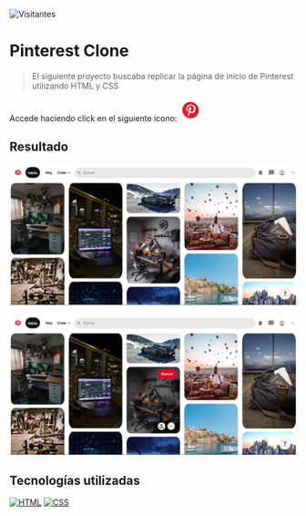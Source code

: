
![Visitantes](https://visitor-badge.laobi.icu/badge?page_id=juanma010901.Pinterest_Clone&left_text=Visitantes)

# Pinterest Clone 

> El siguiente proyecto buscaba replicar la página de inicio de Pinterest utilizando HTML y CSS

Accede haciendo click en el siguiente icono:
<a href="https://juanma010901.github.io/Pinterest_Clone/">
  <img src="/Resources/Pinterest_Icon.png" alt="Pinterest_Clone" width=40px height=40px>
</a>

## Resultado

![Result](Resources/Result-1.png)

![Result](Resources/Result-2.png)


## Tecnologías utilizadas

[![HTML](https://img.shields.io/badge/HTML5-E34F26?style=for-the-badge&logo=html5&logoColor=white)](https://html.spec.whatwg.org/multipage/)
[![CSS](https://img.shields.io/badge/CSS3-1572B6?style=for-the-badge&logo=css3&logoColor=white)](https://drafts.csswg.org/)
